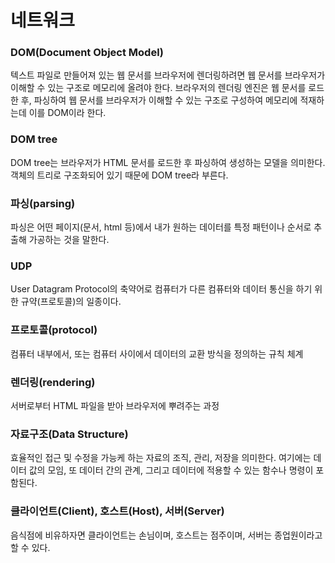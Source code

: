 # 네트워크
### DOM(Document Object Model)
텍스트 파일로 만들어져 있는 웹 문서를 브라우저에 렌더링하려면 웹 문서를 브라우저가 이해할 수 있는 구조로 메모리에 올려야 한다. 브라우저의 렌더링 엔진은 웹 문서를 로드한 후, 파싱하여 웹 문서를 브라우저가 이해할 수 있는 구조로 구성하여 메모리에 적재하는데 이를 DOM이라 한다.
### DOM tree
DOM tree는 브라우저가 HTML 문서를 로드한 후 파싱하여 생성하는 모델을 의미한다. 객체의 트리로 구조화되어 있기 때문에 DOM tree라 부른다.

### 파싱(parsing)
파싱은 어떤 페이지(문서, html 등)에서 내가 원하는 데이터를 특정 패턴이나 순서로 추출해 가공하는 것을 말한다.

### UDP
User Datagram Protocol의 축약어로 컴퓨터가 다른 컴퓨터와 데이터 통신을 하기 위한 규약(프로토콜)의 일종이다.

### 프로토콜(protocol)
컴퓨터 내부에서, 또는 컴퓨터 사이에서 데이터의 교환 방식을 정의하는 규칙 체계

### 렌더링(rendering)
서버로부터 HTML 파일을 받아 브라우저에 뿌려주는 과정

### 자료구조(Data Structure)
효율적인 접근 및 수정을 가능케 하는 자료의 조직, 관리, 저장을 의미한다. 여기에는 데이터 값의 모임, 또 데이터 간의 관계, 그리고 데이터에 적용할 수 있는 함수나 명령이 포함된다.

### 클라이언트(Client), 호스트(Host), 서버(Server)
음식점에 비유하자면 클라이언트는 손님이며, 호스트는 점주이며, 서버는 종업원이라고 할 수 있다. 
